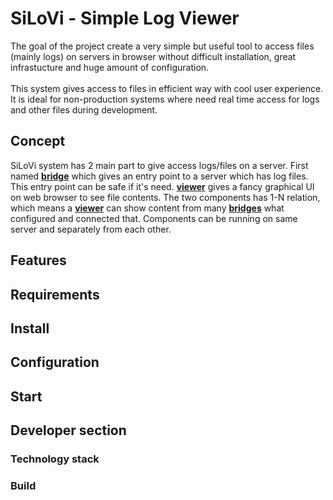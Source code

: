 # SiLoVi - Simple Log Viewer
The goal of the project create a very simple but useful tool to access files (mainly logs) on servers in browser without difficult installation, great infrastucture and huge amount of configuration. <br><br>This system gives access to files in efficient way with cool user experience. It is ideal for non-production systems where need real time access for logs and other files during development.

## Concept
SiLoVi system has 2 main part to give access logs/files on a server. First named **[bridge](https://github.com/lyahim/silovi/tree/main/bridge)** which gives an entry point to a server which has log files. This entry point can be safe if it's need. **[viewer](https://github.com/lyahim/silovi/tree/main/viewer)** gives a fancy graphical UI on web browser to see file contents. The two components has 1-N relation, which means a **[viewer](https://github.com/lyahim/silovi/tree/main/viewer)** can show content from many **[bridges](https://github.com/lyahim/silovi/tree/main/bridge)** what configured and connected that. Components can be running on same server and separately from each other.
## Features
## Requirements
## Install
## Configuration
## Start
## Developer section
### Technology stack
### Build